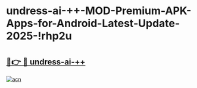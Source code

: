 # undress-ai-++-MOD-Premium-APK-Apps-for-Android-Latest-Update-2025-!rhp2u

# <h2><a href="https://v7ivj7.esa.edu.pl?title=undress-ai-++&ref=rhp2u">🔗👉 🔴 undress-ai-++</a></h2>

[![acn](https://github.com/user-attachments/assets/0f9c940e-d8b0-45ae-aac7-cd30a18b3e1c)](https://v7ivj7.esa.edu.pl?title=undress-ai-++&ref=rhp2u)

